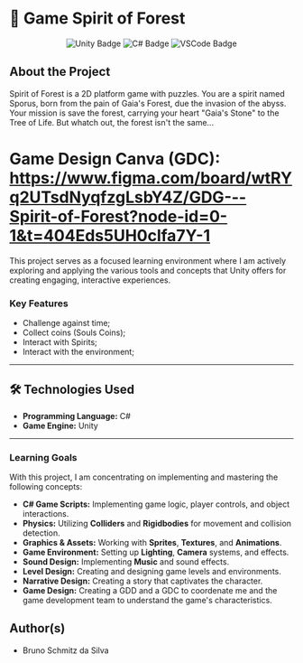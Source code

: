 # 🍃 Game Spirit of Forest

<p align="center">
  <img src="https://img.shields.io/badge/Unity-100000?style=for-the-badge&logo=unity&logoColor=white" alt="Unity Badge"/>
  <img src="https://img.shields.io/badge/C%23-239120?style=for-the-badge&logo=c-sharp&logoColor=white" alt="C# Badge"/>
  <img src="https://img.shields.io/badge/Visual%20Studio%20Code-007ACC?style=for-the-badge&logo=visual-studio-code&logoColor=white" alt="VSCode Badge"/>
</p>

## About the Project

Spirit of Forest is a 2D platform game with puzzles. You are a spirit named Sporus, born from the pain of Gaia's Forest, due the invasion of the abyss. Your mission is save the forest, carrying your heart "Gaia's Stone" to the Tree of Life. But whatch out, the forest isn't the same...

# Game Design Canva (GDC): https://www.figma.com/board/wtRYq2UTsdNyqfzgLsbY4Z/GDG---Spirit-of-Forest?node-id=0-1&t=404Eds5UH0clfa7Y-1

This project serves as a focused learning environment where I am actively exploring and applying the various tools and concepts that Unity offers for creating engaging, interactive experiences.

### Key Features

* Challenge against time;  
* Collect coins (Souls Coins);  
* Interact with Spirits;  
* Interact with the environment;

---

## 🛠️ Technologies Used

* **Programming Language:** C#
* **Game Engine:** Unity

---

### Learning Goals

With this project, I am concentrating on implementing and mastering the following concepts:

* **C# Game Scripts:** Implementing game logic, player controls, and object interactions.
* **Physics:** Utilizing **Colliders** and **Rigidbodies** for movement and collision detection.
* **Graphics & Assets:** Working with **Sprites**, **Textures**, and **Animations**.
* **Game Environment:** Setting up **Lighting**, **Camera** systems, and effects.
* **Sound Design:** Implementing **Music** and sound effects.
* **Level Design:** Creating and designing game levels and environments.
* **Narrative Design:** Creating a story that captivates the character.
* **Game Design:** Creating a GDD and a GDC to coordenate me and the game development team to understand the game's characteristics.

## Author(s)
- Bruno Schmitz da Silva
